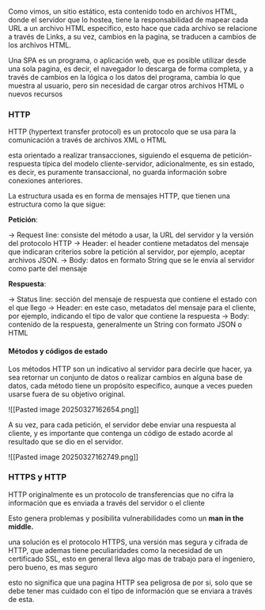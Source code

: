Como vimos, un sitio estático, esta contenido todo en archivos HTML, donde el servidor que lo hostea, tiene la responsabilidad de mapear cada URL a un archivo HTML especifico, esto hace que cada archivo se relacione a través de Links, a su vez, cambios en la pagina, se traducen a cambios de los archivos HTML.

Una SPA es un programa, o aplicación web, que es posible utilizar desde una sola pagina, es decir, el navegador lo descarga de forma completa, y a través de cambios en la lógica o los datos del programa, cambia lo que muestra al usuario, pero sin necesidad de cargar otros archivos HTML o nuevos recursos

### HTTP

HTTP (hypertext transfer protocol) es un protocolo que se usa para la comunicación a través de archivos XML o HTML

esta orientado a realizar transacciones, siguiendo el esquema de petición-respuesta típica del modelo cliente-servidor, adicionalmente, es sin estado, es decir, es puramente transaccional, no guarda información sobre conexiones anteriores.

La estructura usada es en forma de mensajes HTTP, que tienen una estructura como la que sigue:

**Petición**:

-> Request line: consiste del método a usar, la URL del servidor y la versión del protocolo HTTP
-> Header: el header contiene metadatos del mensaje que indicaran criterios sobre la petición al servidor, por ejemplo, aceptar archivos JSON.
-> Body: datos en formato String que se le envía al servidor como parte del mensaje

**Respuesta**:

-> Status line: sección del mensaje de respuesta que contiene el estado con el que llego
-> Header: en este caso, metadatos del mensaje para el cliente, por ejemplo, indicando el tipo de valor que contiene la respuesta
-> Body: contenido de la respuesta, generalmente un String con formato JSON o HTML

#### Métodos y códigos de estado

Los métodos HTTP son un indicativo al servidor para decirle que hacer, ya sea retornar un conjunto de datos o realizar cambios en alguna base de datos, cada método tiene un propósito especifico, aunque a veces pueden usarse fuera de su objetivo original.

![[Pasted image 20250327162654.png]]

A su vez, para cada petición, el servidor debe enviar una respuesta al cliente, y es importante que contenga un código de estado acorde al resultado que se dio en el servidor.

![[Pasted image 20250327162749.png]]

### HTTPS y HTTP

HTTP originalmente es un protocolo de transferencias que no cifra la información que es enviada a través del servidor o el cliente

Esto genera problemas y posibilita vulnerabilidades como un **man in the middle.**

una solución es el protocolo HTTPS, una versión mas segura y cifrada de HTTP, que ademas tiene peculiaridades como la necesidad de un certificado SSL, esto en general lleva algo mas de trabajo para el ingeniero, pero bueno, es mas seguro

esto no significa que una pagina HTTP sea peligrosa de por si, solo que se debe tener mas cuidado con el tipo de información que se enviara a través de esta.